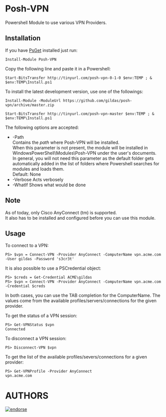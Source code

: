 # Posh-VPN
Powershell Module to use various VPN Providers.

Installation
------------

If you have [PsGet](http://psget.net) installed just run:
```posh
Install-Module Posh-VPN
```

Copy the following line and paste it in a Powershell:

```posh
Start-BitsTransfer http://tinyurl.com/posh-vpn-0-1-0 $env:TEMP ; & $env:TEMP\Install.ps1
```

To install the latest development version, use one of the followings:

```posh
Install-Module -ModuleUrl https://github.com/gildas/posh-vpn/archive/master.zip
```

```posh
Start-BitsTransfer http://tinyurl.com/posh-vpn-master $env:TEMP ; & $env:TEMP\Install.ps1
```



The following options are accepted:
- -Path  
  Contains the *path* where Posh-VPN will be installed.  
  When this parameter is not present, the module will be installed in WindowsPowerShell\Modules\Posh-VPN under the user's documents.  
  In general, you will not need this parameter as the default folder gets automatically added in the list of folders where Powershell searches for modules and loads them.  
  Default: None
- -Verbose
  Acts verbosely
- -WhatIf
  Shows what would be done 

Note
----

As of today, only Cisco AnyConnect (tm) is supported.  
It also has to be installed and configured before you can use this module.

Usage
-----

To connect to a VPN:
```posh
PS> $vpn = Connect-VPN -Provider AnyConnect -ComputerName vpn.acme.com -User gildas -Password 's3cr3t'
```

It is also possible to use a PSCredential object:
```posh
PS> $creds = Get-Credential ACME\gildas
PS> $vpn = Connect-VPN -Provider AnyConnect -ComputerName vpn.acme.com -Credential $creds
```

In both cases, you can use the TAB completion for the ComputerName. The values come from the available profiles/servers/connections for the given provider.

To get the status of a VPN session:
```posh
PS> Get-VPNStatus $vpn
Connected
```

To disconnect a VPN session:
```posh
PS> Disconnect-VPN $vpn
```

To get the list of the available profiles/severs/connections for a given provider:
```posh
PS> Get-VPNProfile -Provider AnyConnect
vpn.acme.com
```

AUTHORS
=======
[![endorse](https://api.coderwall.com/gildas/endorsecount.png)](https://coderwall.com/gildas)
